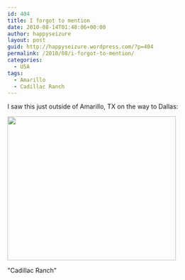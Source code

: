```yaml
---
id: 404
title: I forgot to mention
date: 2010-08-14T01:48:06+00:00
author: happyseizure
layout: post
guid: http://happyseizure.wordpress.com/?p=404
permalink: /2010/08/i-forgot-to-mention/
categories:
  - USA
tags:
  - Amarillo
  - Cadillac Ranch
---
```

I saw this just outside of Amarillo, TX on the way to Dallas:

<div style="width: 390px" class="wp-caption aligncenter">
  <a href="http://justinsomnia.org/images/amarillo_cadillac_ranch.jpg"><img title="cadillac ranch" src="http://justinsomnia.org/images/amarillo_cadillac_ranch.jpg" alt="" width="380" height="325" /></a>
  
  <p class="wp-caption-text">
    "Cadillac Ranch"
  </p>
</div>
